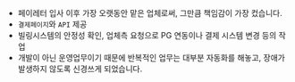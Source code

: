 - 페이레터 입사 이후 가장 오랫동안 맡은 업체로써, 그만큼 책임감이 가장 컸습니다.
- `결제페이지`와 `API` 제공
- 빌링시스템의 안정성 확인, 업체측 요청으로 PG 연동이나 결제 시스템 변경 등의 작업
- 개발이 아닌 운영업무이기 때문에 반복적인 업무는 대부분 자동화를 해놓고, 장애가 발생하지 않도록 신경쓰게 되었습니다.